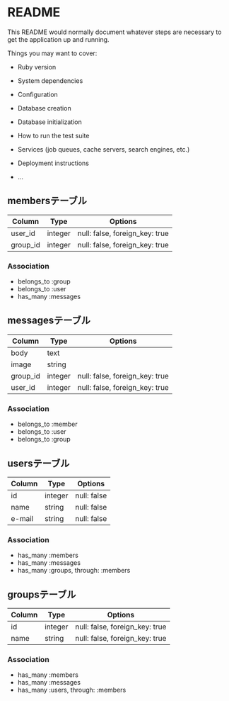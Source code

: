 # README

This README would normally document whatever steps are necessary to get the
application up and running.

Things you may want to cover:

* Ruby version

* System dependencies

* Configuration

* Database creation

* Database initialization

* How to run the test suite

* Services (job queues, cache servers, search engines, etc.)

* Deployment instructions

* ...

## membersテーブル

|Column|Type|Options|
|------|----|-------|
|user_id|integer|null: false, foreign_key: true|
|group_id|integer|null: false, foreign_key: true|

### Association
- belongs_to :group
- belongs_to :user
- has_many :messages


## messagesテーブル

|Column|Type|Options|
|------|----|-------|
|body|text|
|image|string|
|group_id|integer|null: false, foreign_key: true|
|user_id|integer|null: false, foreign_key: true|


### Association
- belongs_to :member
- belongs_to :user
- belongs_to :group

## usersテーブル

|Column|Type|Options|
|------|----|-------|
|id|integer|null: false|
|name|string|null: false|
|e-mail|string|null: false|


### Association
- has_many :members
- has_many :messages
- has_many :groups, through: :members


## groupsテーブル

|Column|Type|Options|
|------|----|-------|
|id|integer|null: false, foreign_key: true|
|name|string|null: false, foreign_key: true|


### Association
- has_many :members
- has_many :messages
- has_many :users, through: :members


